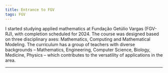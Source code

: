 ```yaml
---
title: Entrance to FGV
tags: FGV
---
```


I started studying applied mathematics at Fundação Getúlio Vargas (FGV-RJ), with completion scheduled for 2024. The course was designed based on three disciplinary axes: Mathematics, Computing and Mathematical Modeling. The curriculum has a group of teachers with diverse backgrounds – Mathematics, Engineering, Computer Science, Biology, Medicine, Physics – which contributes to the versatility of applications in the area.

<!--more-->

---

